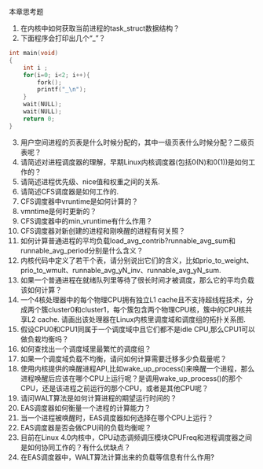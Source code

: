 本章思考题

1. 在内核中如何获取当前进程的task\_struct数据结构？
2. 下面程序会打印出几个“\_”？

```cpp
int main(void)
{
    int i ;
    for(i=0; i<2; i++){
        fork();
        printf("_\n");
    }
    wait(NULL);
    wait(NULL);
    return 0;
}
```

3. 用户空间进程的页表是什么时候分配的，其中一级页表什么时候分配？二级页表呢？
4. 请简述对进程调度器的理解，早期Linux内核调度器(包括0(N)和0(1))是如何工作的？
5. 请简述进程优先级、nice值和权重之间的关系. 
6. 请简述CFS调度器是如何工作的. 
7. CFS调度器中vruntime是如何计算的？
8. vmntime是何时更新的？
9. CFS调度器中的min\_vruntime有什么作用？
10. CFS调度器对新创建的进程和刚唤醒的进程有何关照？
11. 如何计算普通进程的平均负载load\_avg\_contrib?runnable\_avg\_sum和runnable\_avg\_period分别是什么含义？
12. 内核代码中定义了若干个表，请分别说出它们的含义，比如prio\_to\_weight、prio\_to\_wmult、runnable\_avg\_yN\_inv、runnable\_avg\_yN\_sum.
13. 如果一个普通进程在就绪队列里等待了很长时间才被调度，那么它的平均负载该如何计算？
14. 一个4核处理器中的每个物理CPU拥有独立L1 cache且不支持超线程技术，分成两个簇cluster0和cluster1，每个簇包含两个物理CPU核，簇中的CPU核共享L2 cache. 请画出该处理器在Linux内核里调度域和调度组的拓扑关系图. 
15. 假设CPU0和CPU1同属于一个调度域中且它们都不是idle CPU,那么CPU1可以做负栽均衡吗？
16. 如何查找出一个调度域里最繁忙的调度组？
17. 如果一个调度域负载不均衡，请问如何计算需要迁移多少负载量呢？
18. 使用内核提供的唤醒进程API,比如wake\_up\_process()来唤醒一个进程，那么进程唤醒后应该在哪个CPU上运行呢？是调用wake\_up\_process()的那个CPU，还是该进程之前运行的那个CPU，或者是其他CPU呢？
19. 请问WALT算法是如何计算进程的期望运行时间的？
20. EAS调度器如何衡量一个进程的计算能力？
21. 当一个进程被唤醒时，EAS调度器如何选择在哪个CPU上运行？
22. EAS调度器是否会做CPU间的负载均衡呢？
23. 目前在Linux 4.0内核中，CPU动态调频调压模块CPUFreq和进程调度器之间是如何协同工作的？有什么优缺点？
24. 在EAS调度器中，WALT算法计算出来的负载等信息有什么作用?